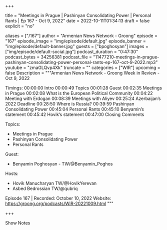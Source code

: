 
+++

title = "Meetings in Prague | Pashinyan Consolidating Power | Personal Rants | Ep 167 - Oct 9, 2022"
date = 2022-10-11T01:34:13
draft = false
explicit = "no"

aliases = ["/167"]
author = "Armenian News Network - Groong"
episode = "167"
episode_image = "img/episode/default.jpg"
episode_banner = "img/episode/default-banner.jpg"
guests = ["bpoghosyan"]
images = ["img/episode/default-social.jpg"]
podcast_duration = "0:47:30"
podcast_bytes = 34256381
podcast_file = "11477210-meetings-in-prague-pashinyan-consolidating-power-personal-rants-ep-167-oct-9-2022.mp3"
youtube = "zmaGLQvp4Xk"
truncate = ""
categories = ["WIR"]
upcoming = false
Description = """Armenian News Network - Groong Week in Review - Oct 9, 2022

Timings:
00:00:00 Intro
00:00:49 Topics
00:01:28 Guest
00:02:35 Meetings in Prague
00:02:08 What is the European Political Community
00:04:22 Meeting with Erdogan
00:08:39 Meetings with Aliyev
00:25:24 Azerbaijan’s 2022 Deadline
00:28:50 Where is Russia?
00:39:59 Pashinyan Consolidating Power
00:45:04 Personal Rants
00:45:10 Benyamin’s statement
00:45:42 Hovik’s statement
00:47:00 Closing Comments

Topics:
* Meetings in Prague
* Pashinyan Consolidating Power
* Personal Rants

Guest:
* Benyamin Poghosyan - TW/@Benyamin_Poghos

Hosts:
* Hovik Manucharyan TW/@HovikYerevan
* Asbed Bedrossian TW/@qubriq

Episode 167 | Recorded: October 10, 2022
Website: https://groong.org/podcasts/WiR-20221009.html
"""

+++

Show Notes

